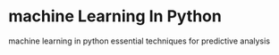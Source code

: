 # machine Learning In Python
machine learning in python essential techniques for predictive analysis
